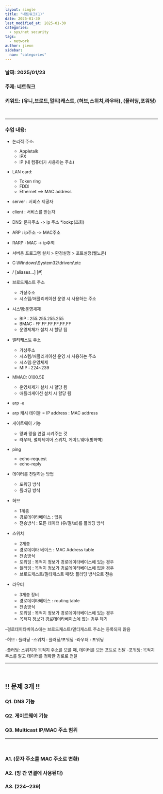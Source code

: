 ```yaml
---
layout: single
title: "네트워크(1)"
date: 2025-01-30
last_modified_at: 2025-01-30
categories:
  - sys/net security
tags:
  - network
author: jieon
sidebar:
  nav: "categories"
---
```


### 날짜: 2025/01/23
### 주제: 네트워크
### 키워드: (유니,브로드,멀티)캐스트, (허브,스위치,라우터), (플러딩,포워딩)

<br>

---
### 수업 내용:

- 논리적 주소:
  + Appletalk
  + IPX
  + IP (내 컴퓨터가 사용하는 주소)

- LAN card:
  + Token ring
  + FDDI
  + Ethernet ==> MAC address

- server : 서비스 제공자
- client : 서비스를 받는자

- DNS: 문자주소 -> ip 주소  *lookp(조회)
- ARP : ip주소 -> MAC주소
- RARP :  MAC -> ip주회

- 서버용 프로그램 설치 > 환경설정 > 포트설정(웰노운)

- C:\Windows\System32\drivers\etc
- <service name>  <port number>/<protocol>  [aliases...]   [#<comment>]

- 브로드캐스트 주소
  + 가상주소
  + 시스템/애플리케이션 운영 시 사용하는 주소

- 시스템:운영체제
  + BIP : 255.255.255.255
  + BMAC : FF.FF.FF.FF.FF.FF
  + 운영제체가 설치 시 할당 됨


- 멀티캐스트 주소
  + 가상주소
  + 시스템/애플리케이션 운영 시 사용하는 주소
  + 시스템:운영체제
  + MIP : 224~239

- MMAC: 0100.5E
  + 운영체제가 설치 시 할당 됨
  + 애플리케이션 설치 시 할당 됨

- arp -a
- arp 캐시 테이블 = IP address : MAC address

- 게이트웨이 기능
  + 망과 망을 연결 시켜주는 것
  + 라우터, 멀티레이어 스위치, 게이트웨이(방화벽)

- ping
  + echo-request
  + echo-reply

- 데이터를 전달하는 방법
  + 포워딩 방식
  + 플러딩 방식

- 허브
  + 1계층
  + 경로데이타베이스 : 없음
  + 전송방식 : 모든 데이터 (유/멀/브)를 플러딩 방식

- 스위치
  + 2계층
  + 경로데이타 베이스 : MAC Address table
  + 전송방식
  + 포워딩 : 목적지 정보가 경로데이타베이스에 있는 경우
  + 플러딩 : 목적지 정보가 경로데이타베이스에 없을 경우
  + 브로드캐스트/멀티캐스트 패킷: 플러딩 방식으로 전송

- 라우터
  + 3계층 장비
  + 경로데이타베이스 : routing table
  + 전송방식
  + 포워딩 : 목적지 정보가 경로데이터베이스에 있는 경우
  + 목적지 정보가 경로데이타베이스에 없는 경우 폐기

-경로데이타베이스에는 브로드캐스트/멀티캐스트 주소는 등록되지 않음

-허브    : 플러딩
-스위치 : 플러딩/포워딩
-라우터 : 포워딩

-플러딩: 스위치가 목적지 주소를 모를 때, 데이터를 모든 포트로 전달
-포워딩: 목적지 주소를 알고 데이터를 정확한 경로로 전달



---

<br>

## !! 문제 3개 !!

### Q1. DNS 기능



### Q2. 게이트웨이 기능



### Q3. Multicast IP/MAC 주소 범위

---

<br>

### A1. (문자 주소를 MAC 주소로 변환)

### A2. (망 간 연결에 사용된다)

### A3. (224~239)
